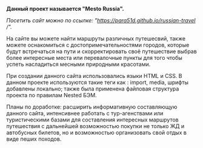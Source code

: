 **Данный проект называется "Mesto Russia".**

*Посетить сайт можно по ссылке: "https://para51d.github.io/russian-travel /".*

На сайте вы можете найти маршруты различных путешесвий, также можете оснакомиться с достопримечательностями городов, которые будут встречаться на пути и скорректировать своё путешествие выбрав более интересные места или перевалочные пункты для того чтобы успеть насладиться месными природными красотами. 

При создании данного сайта использовались языки HTML и CSS. В данном проекте используются такие теги как : import, media, шрифты добавлены локально; 
также была применена файловая структура проекта по правилам Nested БЭМ.

Планы по доработке: расширить информативную составляющую данного сайта, интенсивнее работать с тур-агенствами или туристическими базами для составления интересных маршрутов путешествия с дальнейшей возможностью покупки не только ЖД и автобусных билетов, но и возможностью организовать свой отдых в виде пеших походов.
